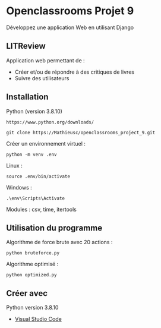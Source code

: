 # Openclassrooms Projet 9
Développez une application Web en utilisant Django

## LITReview

Application web permettant de :
- Créer et/ou de répondre à des critiques de livres
- Suivre des utilisateurs

## Installation

Python (version 3.8.10)
```
https://www.python.org/downloads/
```


```
git clone https://Mathieusc/openclassrooms_project_9.git
```

Créer un environnement virtuel :
```
python -m venv .env
```

Linux :
```
source .env/bin/activate
```

Windows :
```
.\env\Scripts\Activate
```

Modules : csv, time, itertools 


## Utilisation du programme

Algorithme de force brute avec 20 actions :
```
python bruteforce.py
```

Algorithme optimisé :
```
python optimized.py
```

## Créer avec

Python version 3.8.10
* [Visual Studio Code](https://code.visualstudio.com/) 
